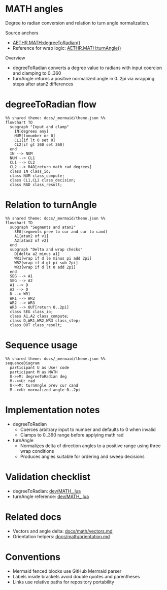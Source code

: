# MATH angles

Degree to radian conversion and relation to turn angle normalization.

Source anchors
- [AETHR.MATH:degreeToRadian()](../../dev/MATH_.lua:252)
- Reference for wrap logic: [AETHR.MATH:turnAngle()](../../dev/MATH_.lua:142)

Overview

- degreeToRadian converts a degree value to radians with input coercion and clamping to 0..360
- turnAngle returns a positive normalized angle in 0..2pi via wrapping steps after atan2 differences

# degreeToRadian flow

```mermaid
%% shared theme: docs/_mermaid/theme.json %%
flowchart TD
  subgraph "Input and clamp"
    IN[degrees any]
    NUM[tonumber or 0]
    CL1[if lt 0 set 0]
    CL2[if gt 360 set 360]
  end
  IN --> NUM
  NUM --> CL1
  CL1 --> CL2
  CL2 --> RAD[return math rad degrees]
  class IN class_io;
  class NUM class_compute;
  class CL1,CL2 class_decision;
  class RAD class_result;
```

# Relation to turnAngle

```mermaid
%% shared theme: docs/_mermaid/theme.json %%
flowchart TD
  subgraph "Segments and atan2"
    SEG[segments prev to cur and cur to cand]
    A1[atan2 of v1]
    A2[atan2 of v2]
  end
  subgraph "Delta and wrap checks"
    D[delta a2 minus a1]
    WR1[wrap if d le minus pi add 2pi]
    WR2[wrap if d gt pi sub 2pi]
    WR3[wrap if d lt 0 add 2pi]
  end
  SEG --> A1
  SEG --> A2
  A1 --> D
  A2 --> D
  D --> WR1
  WR1 --> WR2
  WR2 --> WR3
  WR3 --> OUT[return 0..2pi]
  class SEG class_io;
  class A1,A2 class_compute;
  class D,WR1,WR2,WR3 class_step;
  class OUT class_result;
```

# Sequence usage

```mermaid
%% shared theme: docs/_mermaid/theme.json %%
sequenceDiagram
  participant U as User code
  participant M as MATH
  U->>M: degreeToRadian deg
  M-->>U: rad
  U->>M: turnAngle prev cur cand
  M-->>U: normalized angle 0..2pi
```

# Implementation notes

- degreeToRadian
  - Coerces arbitrary input to number and defaults to 0 when invalid
  - Clamps to 0..360 range before applying math rad
- turnAngle
  - Normalizes delta of direction angles to a positive range using three wrap conditions
  - Produces angles suitable for ordering and sweep decisions

# Validation checklist

- degreeToRadian: [dev/MATH_.lua](../../dev/MATH_.lua:252)
- turnAngle reference: [dev/MATH_.lua](../../dev/MATH_.lua:142)

# Related docs

- Vectors and angle delta: [docs/math/vectors.md](./vectors.md)
- Orientation helpers: [docs/math/orientation.md](./orientation.md)

# Conventions

- Mermaid fenced blocks use GitHub Mermaid parser
- Labels inside brackets avoid double quotes and parentheses
- Links use relative paths for repository portability